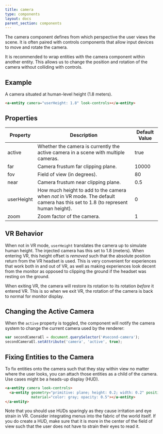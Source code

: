 ```yaml
---
title: camera
type: components
layout: docs
parent_section: components
---
```


The camera component defines from which perspective the user views the scene.
It is often paired with controls components that allow input devices to move
and rotate the camera.

It is recommended to wrap entities with the camera component within another
entity. This allows us to change the position and rotation of the camera
without colliding with controls.

## Example

A camera situated at human-level height (1.8 meters).

```html
<a-entity camera="userHeight: 1.8" look-controls></a-entity>
```

## Properties

| Property   | Description                                                                                                                     | Default Value |
|------------|---------------------------------------------------------------------------------------------------------------------------------|---------------|
| active     | Whether the camera is currently the active camera in a scene with multiple cameras.                                             | true          |
| far        | Camera frustum far clipping plane.                                                                                              | 10000         |
| fov        | Field of view (in degrees).                                                                                                     | 80            |
| near       | Camera frustum near clipping plane.                                                                                             | 0.5           |
| userHeight | How much height to add to the camera when *not* in VR mode. The default camera has this set to 1.8 (to represent human height). | 0             |
| zoom       | Zoom factor of the camera.                                                                                                      | 1             |

## VR Behavior

When not in VR mode, `userHeight` translates the camera up to simulate human
height. The injected camera has this set to 1.8 (meters). When entering VR,
this height offset is *removed* such that the absolute position return from the
VR headset is used. This is very convenient for experiences that work both in
and out of VR, as well as making experiences look decent from the monitor as
opposed to clipping the ground if the headset was resting on the ground.

When exiting VR, the camera will restore its rotation to its rotation *before*
it entered VR. This is so when we exit VR, the rotation of the camera is back
to normal for monitor display.

## Changing the Active Camera

When the `active` property is toggled, the component will notify the camera
system to change the current camera used by the renderer:

```js
var secondCameraEl = document.querySelector('#second-camera');
secondCameraEl.setAttribute('camera', 'active', true);
```

## Fixing Entities to the Camera

To fix entities onto the camera such that they stay within view no matter where
the user looks, you can attach those entities as a child of the camera. Use
cases might be a heads-up display (HUD).

```html
<a-entity camera look-controls>
  <a-entity geometry="primitive: plane; height: 0.2; width: 0.2" position="0 0 -1"
            material="color: gray; opacity: 0.5"></a-entity>
</a-entity>
```

Note that you should use HUDs sparingly as they cause irritation and eye strain
in VR. Consider integrating menus into the fabric of the world itself. If you
do create a HUD, make sure that it is more in the center of the field of view
such that the user does not have to strain their eyes to read it.

